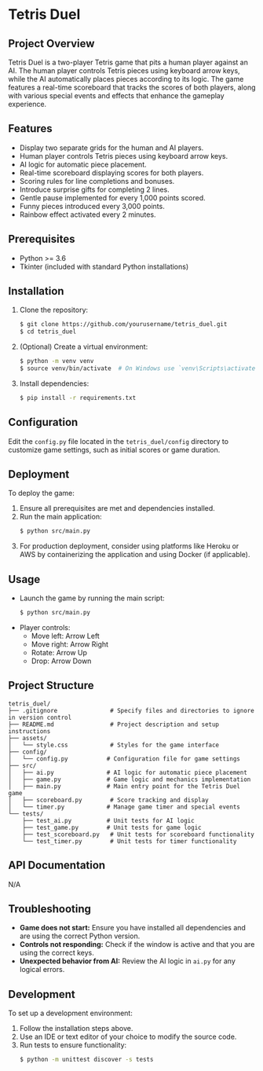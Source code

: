 # Tetris Duel

## Project Overview
Tetris Duel is a two-player Tetris game that pits a human player against an AI. The human player controls Tetris pieces using keyboard arrow keys, while the AI automatically places pieces according to its logic. The game features a real-time scoreboard that tracks the scores of both players, along with various special events and effects that enhance the gameplay experience.

## Features
- Display two separate grids for the human and AI players.
- Human player controls Tetris pieces using keyboard arrow keys.
- AI logic for automatic piece placement.
- Real-time scoreboard displaying scores for both players.
- Scoring rules for line completions and bonuses.
- Introduce surprise gifts for completing 2 lines.
- Gentle pause implemented for every 1,000 points scored.
- Funny pieces introduced every 3,000 points.
- Rainbow effect activated every 2 minutes.

## Prerequisites
- Python >= 3.6
- Tkinter (included with standard Python installations)

## Installation
1. Clone the repository:
   ```bash
   $ git clone https://github.com/yourusername/tetris_duel.git
   $ cd tetris_duel
   ```
2. (Optional) Create a virtual environment:
   ```bash
   $ python -m venv venv
   $ source venv/bin/activate  # On Windows use `venv\Scripts\activate`
   ```
3. Install dependencies:
   ```bash
   $ pip install -r requirements.txt
   ```

## Configuration
Edit the `config.py` file located in the `tetris_duel/config` directory to customize game settings, such as initial scores or game duration.

## Deployment
To deploy the game:
1. Ensure all prerequisites are met and dependencies installed.
2. Run the main application:
   ```bash
   $ python src/main.py
   ```
3. For production deployment, consider using platforms like Heroku or AWS by containerizing the application and using Docker (if applicable).

## Usage
- Launch the game by running the main script:
  ```bash
  $ python src/main.py
  ```
- Player controls:
  - Move left: Arrow Left
  - Move right: Arrow Right
  - Rotate: Arrow Up
  - Drop: Arrow Down

## Project Structure
```
tetris_duel/
├── .gitignore               # Specify files and directories to ignore in version control
├── README.md                # Project description and setup instructions
├── assets/
│   └── style.css            # Styles for the game interface
├── config/
│   └── config.py           # Configuration file for game settings
├── src/
│   ├── ai.py               # AI logic for automatic piece placement
│   ├── game.py             # Game logic and mechanics implementation
│   ├── main.py             # Main entry point for the Tetris Duel game
│   ├── scoreboard.py        # Score tracking and display
│   └── timer.py            # Manage game timer and special events
└── tests/
    ├── test_ai.py          # Unit tests for AI logic
    ├── test_game.py        # Unit tests for game logic
    ├── test_scoreboard.py   # Unit tests for scoreboard functionality
    └── test_timer.py        # Unit tests for timer functionality
```

## API Documentation
N/A

## Troubleshooting
- **Game does not start:** Ensure you have installed all dependencies and are using the correct Python version.
- **Controls not responding:** Check if the window is active and that you are using the correct keys.
- **Unexpected behavior from AI:** Review the AI logic in `ai.py` for any logical errors.

## Development
To set up a development environment:
1. Follow the installation steps above.
2. Use an IDE or text editor of your choice to modify the source code.
3. Run tests to ensure functionality:
   ```bash
   $ python -m unittest discover -s tests
   ```